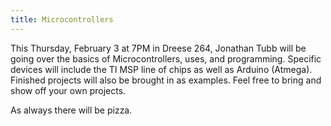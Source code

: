 ```yaml
---
title: Microcontrollers
---
```

This Thursday, February 3 at 7PM in Dreese 264, Jonathan Tubb will be going over the basics of Microcontrollers, uses, and programming. Specific devices will include the TI MSP line of chips as well as Arduino (Atmega). Finished projects will also be brought in as examples. Feel free to bring and show off your own projects.

As always there will be pizza.
